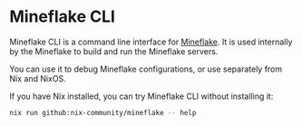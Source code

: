 # Mineflake CLI

Mineflake CLI is a command line interface for [Mineflake](https://github.com/nix-community/mineflake).
It is used internally by the Mineflake to build and run the Mineflake servers.

You can use it to debug Mineflake configurations, or use separately from Nix and NixOS.

If you have Nix installed, you can try Mineflake CLI without installing it:

```sh
nix run github:nix-community/mineflake -- help
```
